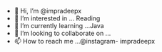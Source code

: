 - 👋 Hi, I’m @impradeepx
- 👀 I’m interested in ... Reading 
- 🌱 I’m currently learning ...Java
- 💞️ I’m looking to collaborate on ...
- 📫 How to reach me ...@instagram- impradeepx 

<!---
impradeepx/impradeepx is a ✨ special ✨ repository because its `README.md` (this file) appears on your GitHub profile.
You can click the Preview link to take a look at your changes.
--->
